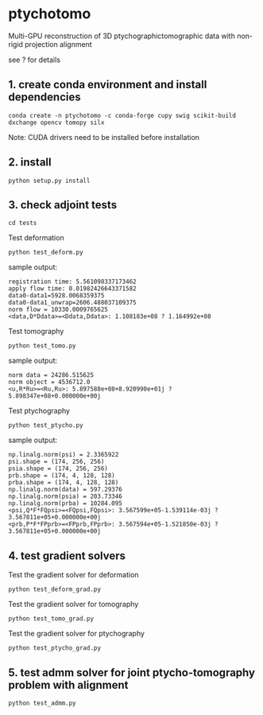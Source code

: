 # ptychotomo
Multi-GPU reconstruction of 3D ptychographictomographic data with non-rigid projection alignment

see ? for details

## 1. create conda environment and install dependencies

```console
conda create -n ptychotomo -c conda-forge cupy swig scikit-build dxchange opencv tomopy silx
```

Note: CUDA drivers need to be installed before installation

## 2. install

```console
python setup.py install
```

## 3. check adjoint tests

```console
cd tests

```

Test deformation

```console
python test_deform.py

```
sample output:

```console
registration time: 5.561098337173462
apply flow time: 0.01982426643371582
data0-data1=5928.0068359375
data0-data1_unwrap=2606.488037109375
norm flow = 10330.0009765625
<data,D*Ddata>=<Ddata,Ddata>: 1.108183e+08 ? 1.164992e+08
```

Test tomography

```console
python test_tomo.py
```

sample output:

```console
norm data = 24286.515625
norm object = 4536712.0
<u,R*Ru>=<Ru,Ru>: 5.897588e+08+8.920990e+01j ? 5.898347e+08+0.000000e+00j
```

Test ptychography

```console
python test_ptycho.py
```

sample output:

```console
np.linalg.norm(psi) = 2.3365922
psi.shape = (174, 256, 256)
psia.shape = (174, 256, 256)
prb.shape = (174, 4, 128, 128)
prba.shape = (174, 4, 128, 128)
np.linalg.norm(data) = 597.29376
np.linalg.norm(psia) = 203.73346
np.linalg.norm(prba) = 10284.095
<psi,Q*F*FQpsi>=<FQpsi,FQpsi>: 3.567599e+05-1.539114e-03j ? 3.567811e+05+0.000000e+00j
<prb,P*F*FPprb>=<FPprb,FPprb>: 3.567594e+05-1.521850e-03j ? 3.567811e+05+0.000000e+00j
```


## 4. test gradient solvers

Test the gradient solver for deformation

```console
python test_deform_grad.py
```

Test the gradient solver for tomography

```console
python test_tomo_grad.py
```

Test the gradient solver for ptychography

```console
python test_ptycho_grad.py
```

## 5. test admm solver for joint ptycho-tomography problem with alignment

```console
python test_admm.py
```
